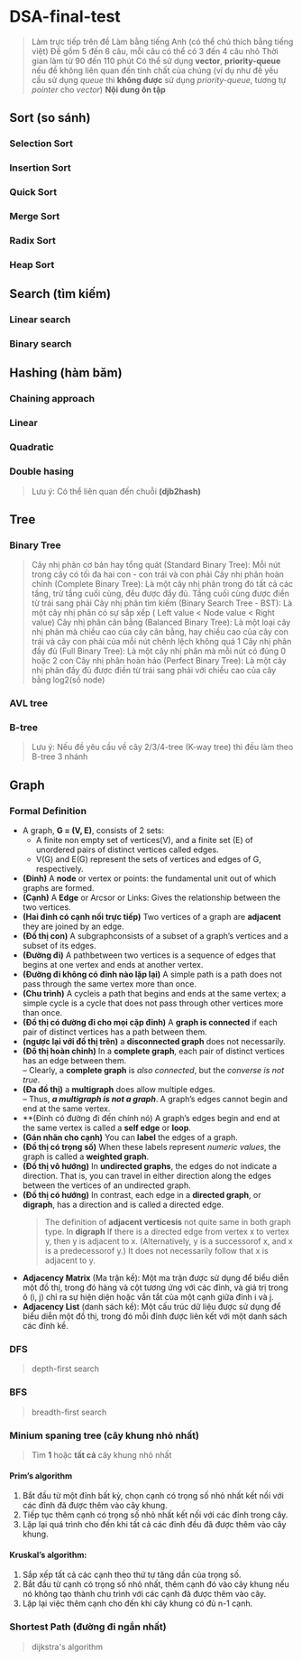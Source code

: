 # DSA-final-test
> Làm trực tiếp trên đề
> Làm bằng tiếng Anh (có thể chú thích bằng tiếng việt)
> Đề gồm 5 đến 6 câu, mỗi câu có thể có 3 đến 4 câu nhỏ
> Thời gian làm từ 90 đến 110 phút
> Có thể sử dụng **vector**, **priority-queue** nếu đề không liên quan đến tính chất của chúng
> (ví dụ như đề yếu cầu sử dụng *queue* thì **không được** sử dụng *priority-queue*, tương tự *pointer* cho *vector*)
**Nội dung ôn tập**
## Sort (so sánh)
### Selection Sort
### Insertion Sort
### Quick Sort
### Merge Sort
### Radix Sort
### Heap Sort
## Search (tìm kiếm)
### Linear search
### Binary search
##  Hashing (hàm băm)
### Chaining approach
### Linear
### Quadratic
### Double hasing
> Lưu ý: Có thể liên quan đến chuỗi **(djb2hash)**
## Tree
### Binary Tree
> Cây nhị phân cơ bản hay tổng quát (Standard Binary Tree): Mỗi nút trong cây có tối đa hai con - con trái và con phải
> Cây nhị phân hoàn chỉnh (Complete Binary Tree): Là một cây nhị phân trong đó tất cả các tầng, trừ tầng cuối cùng, đều được đầy đủ. Tầng cuối cùng được điền từ trái sang phải
> Cây nhị phân tìm kiếm (Binary Search Tree - BST): Là một cây nhị phân có sự sắp xếp ( Left value < Node value < Right value)
> Cây nhị phân cân bằng (Balanced Binary Tree): Là một loại cây nhị phân mà chiều cao của cây cân bằng, hay chiều cao của cây con trái và cây con phải của mỗi nút chênh lệch không quá 1
> Cây nhị phân đầy đủ (Full Binary Tree): Là một cây nhị phân mà mỗi nút có đúng 0 hoặc 2 con
> Cây nhị phân hoàn hảo (Perfect Binary Tree): Là một cây nhị phân đầy đủ được điền từ trái sang phải với chiều cao của cây bằng log2(số node)
### AVL tree 
### B-tree
> Lưu ý: Nếu đề yêu cầu về cây 2/3/4-tree (K-way tree) thì đều làm theo B-tree 3 nhánh
## Graph
### Formal Definition
- A graph, **G = (V, E)**, consists of 2 sets:  
  - A finite non empty set of vertices(V), and a finite set (E) of unordered pairs of distinct vertices called edges.  
  - V(G) and E(G) represent the sets of vertices and edges of G, respectively.  
- **(Đỉnh)** A **node** or vertex or points: the fundamental unit out of which graphs are formed.  
- **(Cạnh)** A **Edge** or Arcsor or Links: Gives the relationship between the two vertices.  
- **(Hai đỉnh có cạnh nối trực tiếp)** Two vertices of a graph are **adjacent** they are joined by an edge.  
- **(Đồ thị con)** A subgraphconsists of a subset of a graph’s vertices and a subset of its edges.  
- **(Đường đi)** A pathbetween two vertices is a sequence of edges that begins at one vertex and ends at another vertex.
- **(Đường đi không có đỉnh nào lặp lại)** A simple path is a path does not pass through the same vertex more than once.  
- **(Chu trình)** A cycleis a path that begins and ends at the same vertex; a simple cycle is a cycle that does not pass through other vertices more than once.  
- **(Đồ thị có đường đi cho mọi cặp đỉnh)** A **graph is connected** if each pair of distinct vertices has a path between them.  
- **(ngược lại với đồ thị trên)** a **disconnected graph** does not necessarily.  
- **(Đồ thị hoàn chỉnh)** In a **complete graph**, each pair of distinct vertices has an edge between them.  
  – Clearly, a **complete graph** is *also connected*, but the *converse is not true*.  
- **(Đa đồ thị)** a **multigraph** does allow multiple edges.  
  – Thus, ***a multigraph is not a graph***. A graph’s edges cannot begin and end at the same vertex.  
- **(Đỉnh có đường đi đến chính nó) A graph’s edges begin and end at the same vertex is called a **self edge** or **loop**.  
- **(Gán nhãn cho cạnh)** You can **label** the edges of a graph.  
- **(Đồ thị có trọng số)** When these labels represent *numeric values*, the graph is called a **weighted graph**.  
- **(Đồ thị vô hướng)** In **undirected graphs**, the edges do not indicate a direction. That is, you can travel in either direction along the edges between the vertices of an undirected graph.  
- **(Đồ thị có hướng)** In contrast, each edge in a **directed graph**, or **digraph**, has a direction and is called a directed edge.
  > The definition of **adjacent verticesis** not quite same in both graph type.
  > In **digraph** If there is a directed edge from vertex x to vertex y, then y is adjacent to x.
  > (Alternatively, y is a successorof x, and x is a predecessorof y.) It does not necessarily follow that x is adjacent to y.
- **Adjacency Matrix** (Ma trận kề): Một ma trận được sử dụng để biểu diễn một đồ thị, trong đó hàng và cột tương ứng với các đỉnh, và giá trị trong ô (i, j) chỉ ra sự hiện diện hoặc vắn tắt của một cạnh giữa đỉnh i và j.  
- **Adjacency List** (danh sách kề): Một cấu trúc dữ liệu được sử dụng để biểu diễn một đồ thị, trong đó mỗi đỉnh được liên kết với một danh sách các đỉnh kề.
### DFS
> depth-first search
### BFS
> breadth-first search
### Minium spaning tree (cây khung nhỏ nhất)
> Tìm **1** hoặc **tất cả** cây khung nhỏ nhất  
#### Prim’s algorithm
1. Bắt đầu từ một đỉnh bất kỳ, chọn cạnh có trọng số nhỏ nhất kết nối với các đỉnh đã được thêm vào cây khung.  
2. Tiếp tục thêm cạnh có trọng số nhỏ nhất kết nối với các đỉnh trong cây.  
3. Lặp lại quá trình cho đến khi tất cả các đỉnh đều đã được thêm vào cây khung.  
#### Kruskal’s algorithm:
1. Sắp xếp tất cả các cạnh theo thứ tự tăng dần của trọng số.  
2. Bắt đầu từ cạnh có trọng số nhỏ nhất, thêm cạnh đó vào cây khung nếu nó không tạo thành chu trình với các cạnh đã được thêm vào cây.  
3. Lặp lại việc thêm cạnh cho đến khi cây khung có đủ n-1 cạnh.
### Shortest Path (đường đi ngắn nhất)
> dijkstra's algorithm
